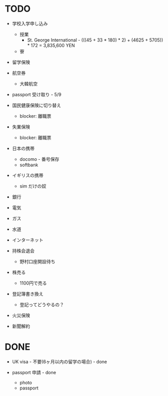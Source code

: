# TODO

- 学校入学申し込み
  - 授業
    - St. George International - (((45 + 33 * 180) * 2) + (4625 + 5705)) * 172 = 3,835,600 YEN
  - 寮

- 留学保険

- 航空券
  - 大韓航空

- passport 受け取り - 5/9

- 国民健康保険に切り替え
  - blocker: 離職票

- 失業保険
  - blocker: 離職票

- 日本の携帯
  - docomo - 番号保存
  - softbank

- イギリスの携帯
  - sim だけの奴

- 銀行

- 電気
- ガス
- 水道
- インターネット

- 持株会退会
  - 野村口座開設待ち

- 株売る
  - 1100円で売る

- 登記簿書き換え
  - 登記ってどうやるの？

- 火災保険
- 新聞解約

# DONE

- UK visa - 不要(6ヶ月以内の留学の場合) - done

- passport 申請 - done
  - photo
  - passport
